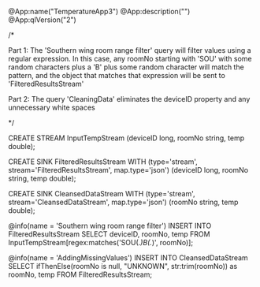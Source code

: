 @App:name("TemperatureApp3")
@App:description("")
@App:qlVersion("2")

/*

Part 1: The  'Southern wing room range filter' query will filter values using a regular expression. In this case, any roomNo starting with 'SOU' with some random characters plus a 'B' plus some random character will match the pattern, and the object that matches that expression will be sent to 'FilteredResultsStream'

Part 2: The query 'CleaningData' eliminates the deviceID property and any unnecessary white spaces

*/

CREATE STREAM InputTempStream (deviceID long, roomNo string, temp double);

CREATE SINK FilteredResultsStream WITH (type='stream', stream='FilteredResultsStream', map.type='json') (deviceID long, roomNo string, temp double);

CREATE SINK CleansedDataStream WITH (type='stream', stream='CleansedDataStream', map.type='json') (roomNo string, temp double);

@info(name = 'Southern wing room range filter')
INSERT INTO FilteredResultsStream
SELECT deviceID, roomNo, temp
FROM InputTempStream[regex:matches('SOU(.*)B(.*)', roomNo)];

@info(name = 'AddingMissingValues')
INSERT INTO CleansedDataStream
SELECT ifThenElse(roomNo is null, "UNKNOWN", str:trim(roomNo)) as roomNo, temp
FROM FilteredResultsStream;
